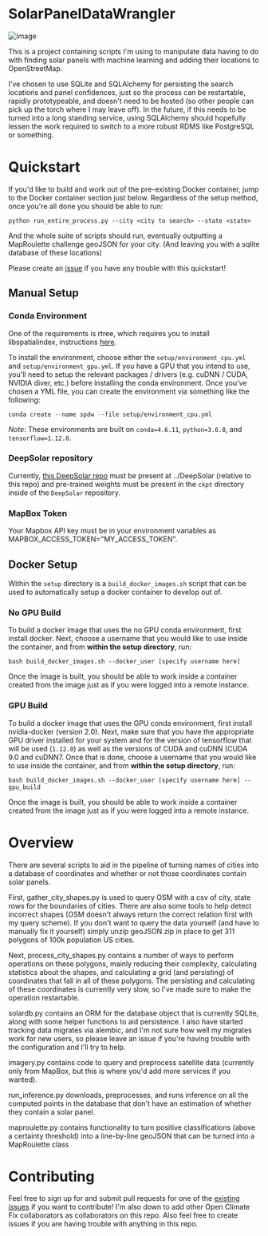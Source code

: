 # SolarPanelDataWrangler

![image](https://i.imgur.com/zahiUaU.png)

This is a project containing scripts I'm using to manipulate data having to do with finding solar panels with machine learning and adding their locations to OpenStreetMap.

I've chosen to use SQLite and SQLAlchemy for persisting the search locations and panel confidences, just so the process can be restartable, rapidly prototypeable, and doesn't need to be hosted (so other people can pick up the torch where I may leave off). In the future, if this needs to be turned into a long standing service, using SQLAlchemy should hopefully lessen the work required to switch to a more robust RDMS like PostgreSQL or something.

# Quickstart

If you'd like to build and work out of the pre-existing Docker container, jump to the Docker container section just below. Regardless of the setup method, once you're all done you should be able to run:

`python run_entire_process.py --city <city to search> --state <state>`

And the whole suite of scripts should run, eventually outputting a MapRoulette challenge geoJSON for your city. (And leaving you with a sqlite database of these locations)

Please create an [issue](https://github.com/typicalTYLER/SolarPanelDataWrangler/issues/new) if you have any trouble with this quickstart!

## Manual Setup

### Conda Environment

One of the requirements is rtree, which requires you to install libspatialindex, instructions [here](http://toblerity.org/rtree/install.html).

To install the environment, choose either the `setup/environment_cpu.yml` and `setup/environment_gpu.yml`. If you have a GPU that you intend to use, you'll need to setup the relevant packages / drivers (e.g. cuDNN / CUDA, NVIDIA diver, etc.) before installing the conda environment. Once you've chosen a YML file, you can create the environment via something like the following:

```
conda create --name spdw --file setup/environment_cpu.yml
```

*Note*: These environments are built on `conda=4.6.11`, `python=3.6.8`, and `tensorflow=1.12.0`.

### DeepSolar repository

Currently, [this DeepSolar repo](https://github.com/typicalTYLER/DeepSolar) must be present at ../DeepSolar (relative to this repo) and pre-trained weights must be present in the `ckpt` directory inside of the `DeepSolar` repository.

### MapBox Token

Your Mapbox API key must be in your environment variables as MAPBOX_ACCESS_TOKEN="MY_ACCESS_TOKEN".

## Docker Setup

Within the `setup` directory is a `build_docker_images.sh` script that can be used to automatically setup a docker container to develop out of.

### No GPU Build 

To build a docker image that uses the no GPU conda environment, first install docker. Next, choose a username that you would like to use inside the container, and from **within the setup directory**, run:

```
bash build_docker_images.sh --docker_user [specify username here]
```

Once the image is built, you should be able to work inside a container created from the image just as if you were logged into a remote instance.

### GPU Build 

To build a docker image that uses  the GPU conda environment, first install nvidia-docker (version 2.0). Next, make sure that you have the appropriate GPU driver installed for your system and for the version of tensorflow that will be used (`1.12.0`) as well as the versions of CUDA and cuDNN (CUDA 9.0 and cuDNN7. Once that is done, choose a username that you would like to use inside the container, and from **within the setup directory**, run:

```
bash build_docker_images.sh --docker_user [specify username here] --gpu_build
```

Once the image is built, you should be able to work inside a container created from the image just as if you were logged into a remote instance.

# Overview

There are several scripts to aid in the pipeline of turning names of cities into a database of coordinates and whether or not those coordinates contain solar panels.

First, gather_city_shapes.py is used to query OSM with a csv of city, state rows for the boundaries of cities. There are also some tools to help detect incorrect shapes (OSM doesn't always return the correct relation first with my query scheme).
If you don't want to query the data yourself (and have to manually fix it yourself) simply unzip geoJSON.zip in place to get 311 polygons of 100k population US cities.

Next, process_city_shapes.py contains a number of ways to perform operations on these polygons, mainly reducing their complexity, calculating statistics about the shapes, and calculating a grid (and persisting) of coordinates that fall in all of these polygons. The persisting and calculating of these coordinates is currently very slow, so I've made sure to make the operation restartable.

solardb.py contains an ORM for the database object that is currently SQLite, along with some helper functions to aid persistence. I also have started tracking data migrates via alembic, and I'm not sure how well my migrates work for new users, so please leave an issue if you're having trouble with the configuration and I'll try to help.

imagery.py contains code to query and preprocess satellite data (currently only from MapBox, but this is where you'd add more services if you wanted).

run_inference.py downloads, preprocesses, and runs inference on all the computed points in the database that don't have an estimation of whether they contain a solar panel.

maproulette.py contains functionality to turn positive classifications (above a certainty threshold) into a line-by-line geoJSON that can be turned into a MapRoulette class 

# Contributing

Feel free to sign up for and submit pull requests for one of the [existing issues](https://github.com/typicalTYLER/SolarPanelDataWrangler/issues) if you want to contribute! I'm also down to add other Open Climate Fix collaborators as collaborators on this repo. Also feel free to create issues if you are having trouble with anything in this repo.
